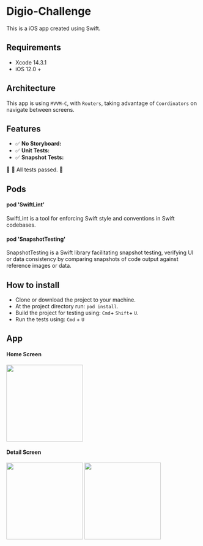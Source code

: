 # Digio-Challenge #

This is a iOS app created using Swift.

## Requirements

* Xcode 14.3.1
* iOS 12.0 +

## Architecture

This app is using `MVVM-C`, with `Routers`, taking advantage of `Coordinators` on navigate between screens.

## Features

* ✅ **No Storyboard:**
* ✅ **Unit Tests:**
* ✅ **Snapshot Tests:** 

🌟 💯 All tests passed. 🌟

## Pods
#### pod 'SwiftLint'
SwiftLint is a tool for enforcing Swift style and conventions in Swift codebases.

#### pod 'SnapshotTesting'
SnapshotTesting is a Swift library facilitating snapshot testing, verifying UI or data consistency by comparing snapshots of code output against reference images or data.

## How to install

* Clone or download the project to your machine.
* At the project directory run: ```pod install```.
* Build the project for testing using: ```Cmd```+ ```Shift```+ ```U```.
* Run the tests using: ```Cmd``` + ```U```


## App
#### Home Screen
<img src="https://github.com/wesleyfonseca/Digio-Challenge/assets/47370603/dad14478-30bd-45bf-a3d3-fec38c72f789" width="200">


#### Detail Screen
<img src="https://github.com/wesleyfonseca/Digio-Challenge/assets/47370603/0863a04a-d894-4cbd-b2f9-860797a8a179" width="200">
<img src="https://github.com/wesleyfonseca/Digio-Challenge/assets/47370603/147b703b-4f0d-493d-84d5-5389691ec759" width="200">
